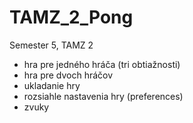 # TAMZ_2_Pong
Semester 5, TAMZ 2

- hra pre jedného hráča (tri obtiažnosti)
- hra pre dvoch hráčov
- ukladanie hry
- rozsiahle nastavenia hry (preferences)
- zvuky

